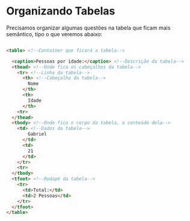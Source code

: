 # Organizando Tabelas

Precisamos organizar algumas questões na tabela que ficam mais semântico, tipo o que veremos abaixo:

```HTML

<table> <!--Container que ficará a tabela-->

  <caption>Pessoas por idade:</caption> <!--Descrição da tabela-->
  <thead> <!--Onde fica os cabeçalhos da tabela-->
    <tr> <!--Linha da tabela-->
      <th> <!--Cabeçalho da tabela-->
        Nome
      </th> 
      <th>
        Idade
      </th>
    <tr>
  </thead>
  <tbody> <!--Onde fica o corpo da tabela, o conteúdo dela-->
    <td> <!--Dados da tabela-->
        Gabriel
      </td>
      <td>
        21
      </td>
    </tr>
    <tr>
  </tbody>
  <tfoot> <!--Rodapé da tabela-->
    <tr>
      <td>Total:</td>
      <td>2 Pessoas</td>
    </tr>
  </tfoot>
</table>
```

